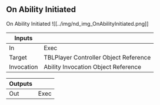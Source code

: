 ## On Ability Initiated
On Ability Initiated
![[../img/nd_img_OnAbilityInitiated.png]]

|Inputs||
|--|--|
| In | Exec |
| Target | TBLPlayer Controller Object Reference |
| Invocation | Ability Invocation Object Reference |

|Outputs||
|--|--|
| Out | Exec |
